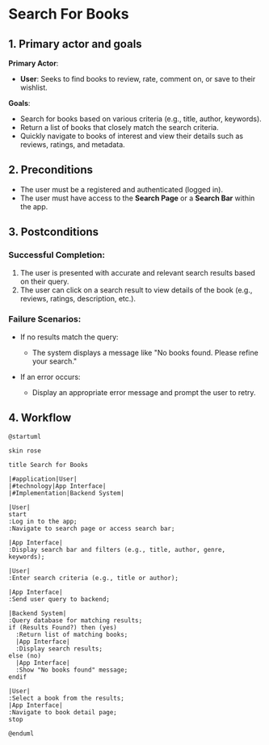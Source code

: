# Search For Books

## 1. Primary actor and goals

**Primary Actor**:
- **User**: Seeks to find books to review, rate, comment on, or save to their wishlist.

**Goals**:
- Search for books based on various criteria 
(e.g., title, author, keywords).
- Return a list of books that closely match the search criteria.
- Quickly navigate to books of interest and view their details
such as reviews, ratings, and metadata.


## **2. Preconditions**
- The user must be a registered and authenticated (logged in).
- The user must have access to the **Search Page** or 
a **Search Bar** within the app.

## **3. Postconditions**
### **Successful Completion**:
1. The user is presented with accurate and relevant search results 
based on their query.
2. The user can click on a search result to view details 
of the book (e.g., reviews, ratings, description, etc.).

### **Failure Scenarios**:
- If no results match the query:
    - The system displays a message like "No books found. 
  Please refine your search."

- If an error occurs:
    - Display an appropriate error message and prompt the user to retry.

## **4. Workflow**
```plantuml
@startuml

skin rose

title Search for Books

|#application|User|
|#technology|App Interface|
|#Implementation|Backend System|

|User|
start
:Log in to the app;
:Navigate to search page or access search bar;

|App Interface|
:Display search bar and filters (e.g., title, author, genre, keywords);

|User|
:Enter search criteria (e.g., title or author);

|App Interface|
:Send user query to backend;

|Backend System|
:Query database for matching results;
if (Results Found?) then (yes)
  :Return list of matching books;
  |App Interface|
  :Display search results;
else (no)
  |App Interface|
  :Show "No books found" message;
endif

|User|
:Select a book from the results;
|App Interface|
:Navigate to book detail page;
stop

@enduml
```